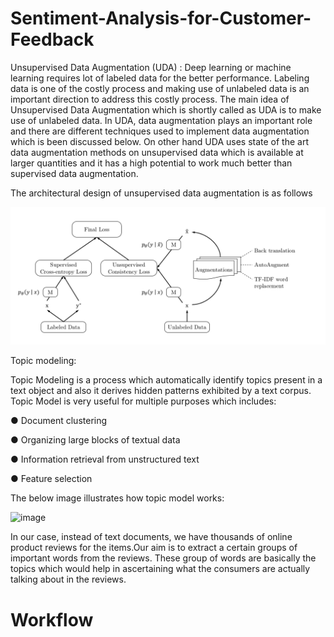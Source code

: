 # Sentiment-Analysis-for-Customer-Feedback

Unsupervised Data Augmentation (UDA) :
Deep learning or machine learning requires lot of labeled data for the better performance. Labeling data is one of the costly process and making use of unlabeled data is an important direction to address this costly process. The main idea of Unsupervised Data Augmentation which is shortly called as UDA is to make use of unlabeled data. In UDA, data augmentation plays an important role and there are different techniques used to implement data augmentation which is been discussed below. On other hand UDA uses state of the art data augmentation methods on unsupervised data which is available at larger quantities and it has a high potential to work much better than supervised data augmentation.

The architectural design of unsupervised data augmentation is as follows

![uda](uda.png)

Topic modeling:

Topic Modeling is a process which automatically identify topics present in a text object and also it derives hidden patterns exhibited by a text corpus. Topic Model is very useful for multiple purposes which includes:

●	Document clustering

●	Organizing large blocks of textual data

●	Information retrieval from unstructured text

●	Feature selection

 The below image illustrates how topic model works:

![image](https://user-images.githubusercontent.com/36788439/93236942-0f7d0880-f79d-11ea-9f24-5b14d6eb6941.png)

In our case, instead of text documents, we have thousands of online product reviews for the items.Our aim is to extract a certain groups of important words from the reviews. These group of words are basically the topics which would help in ascertaining what the consumers are actually talking about in the reviews.

# Workflow
